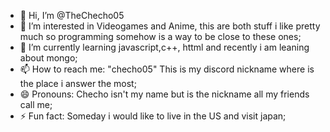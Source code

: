 - 👋 Hi, I’m @TheChecho05
- 👀 I’m interested in Videogames and Anime, this are both stuff i like pretty much so programming somehow is a way to be close to these ones;
- 🌱 I’m currently learning javascript,c++, httml and recently i am leaning about mongo;
- 📫 How to reach me: "checho05" This is my discord nickname where is the place i answer the most;
- 😄 Pronouns: Checho isn't my name but is the nickname all my friends call me;
- ⚡ Fun fact: Someday i would like to live in the US and visit japan;

